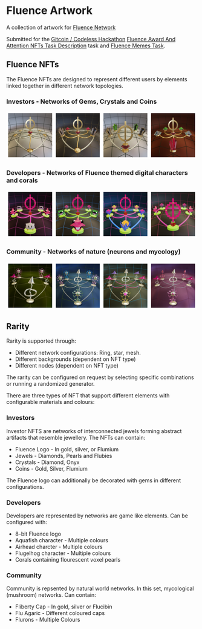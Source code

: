 # Fluence Artwork

A collection of artwork for [Fluence Network](https://fluence.network/)

Submitted for the [Gitcoin / Codeless Hackathon](https://gitcoin.co/hackathon/codeless) [Fluence Award And Attention NFTs Task Description](https://gitcoin.co/issue/fluencelabs/gitcoin-codeless-conduct-2022/1/100027778) task and [Fluence Memes Task](https://gitcoin.co/issue/fluencelabs/gitcoin-codeless-conduct-2022/2/100027779).

## Fluence NFTs

The Fluence NFTs are designed to represent different users by elements linked together in different network topologies.

### Investors - Networks of Gems, Crystals and Coins
![Investor Network](https://github.com/ben-razor/fluence-artwork/blob/main/render/nfts/demo-investor/gallery.png)
### Developers - Networks of Fluence themed digital characters and corals
![Developer Network](https://github.com/ben-razor/fluence-artwork/blob/main/render/nfts/demo-dev/gallery.png)
### Community - Networks of nature (neurons and mycology)
![Community Network](https://github.com/ben-razor/fluence-artwork/blob/main/render/nfts/demo-community/gallery.png)

## Rarity

Rarity is supported through:

* Different network configurations: Ring, star, mesh.
* Different backgrounds (dependent on NFT type)
* Different nodes (dependent on NFT type)

The rarity can be configured on request by selecting specific combinations or running a randomized generator.

There are three types of NFT that support different elements with configurable materials and colours:

### Investors

Investor NFTS are networks of interconnected jewels forming abstract artifacts that resemble jewellery. The NFTs can contain:

* Fluence Logo - In gold, silver, or Flumium
* Jewels - Diamonds, Pearls and Flubies
* Crystals - Diamond, Onyx
* Coins - Gold, Silver, Flumium

The Fluence logo can additionally be decorated with gems in different configurations.

### Developers

Developers are represented by networks are game like elements. Can be configured with:

* 8-bit Fluence logo
* Aquafish character - Multiple colours
* Airhead charcter - Multiple colours
* Flugelhog character - Multiple colours
* Corals containing flourescent voxel pearls

### Community

Community is repsented by natural world networks. In this set, mycological (mushroom) networks. Can contain:

* Fliberty Cap - In gold, silver or Flucibin
* Flu Agaric - Different coloured caps
* Flurons - Multiple Colours
